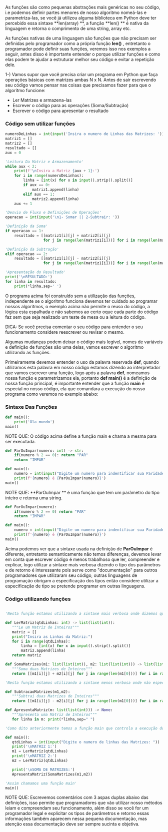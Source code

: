 As funções são como pequenas abstrações mais genéricas no seu código, i.e podemos definir partes menores de nosso algoritmo nomeá-las e parametriza-las, se você já utilizou alguma biblioteca em Python deve ter percebido essa sintaxe **len(array) **, a função **len() ** é nativa da linguagem e retorna o comprimento de uma string, array etc.

As funções nativas de uma linguagem são funções que não precisam ser definidas pelo programador como a própria função **len()** , entretanto o programador pode definir suas funções, veremos isso nos exemplos a seguir, antes disso é importante entender o porque utilizar funções e como elas podem te ajudar a estruturar melhor seu código e evitar a repetição dele.

1-) Vamos supor que você precisa criar um programa em Python que faça operações básicas com matrizes ambas N x N. Antes de sair escrevendo seu código vamos pensar nas coisas que precisamos fazer para que o algoritmo funcione:

-   Ler Matrizes e armazena-las
-   Escrever o código para as operações (Soma/Subtração)
-   Escrever o código para apresentar o resultado

### Código sem utilizar funções

```python
numeroDeLinhas = int(input('Insira o numero de Linhas das Matrizes: '))
matriz1 = []
matriz2 = []
resultado = []
aux = 0

'Leitura Da Matriz e Armazenamento'
while aux < 2:
    print(f'\nInsira a Matriz {aux + 1}:')
    for i in range(numeroDeLinhas):
        linha = [int(x) for x in input().strip().split()]
        if aux == 0:
            matriz1.append(linha)
        elif aux == 1:
            matriz2.append(linha)
    aux += 1

'Desvio de Fluxo e Definições de Operações'
operacao = int(input('\n1- Somar || 2-Subtrair: '))

'Definição da Soma'
if operacao == 1:
    resultado = [[matriz1[i][j] + matriz2[i][j]
                 for j in range(len(matriz1[i]))] for i in range(len(matriz1))]

'Definição da Subtração'
elif operacao == 2:
    resultado = [[matriz1[i][j] - matriz2[i][j]
                 for j in range(len(matriz1[i]))] for i in range(len(matriz1))]

'Apresentação do Resultado'
print('\nRESULTADO:')
for linha in resultado:
    print(*linha,sep=' ')


```

O programa acima foi construído sem a utilização das funções, independente se o algoritmo funciona devemos ter cuidado ao programar nossos algoritmos, o exemplo acima não permite o reuso do código, a lógica esta espalhada e não sabemos ao certo oque cada parte do código faz sem que seja realizado um teste de mesa ou a leitura do código.

DICA: Se você precisa comentar o seu código para entender o seu funcionamento considere reescrever ou revisar o mesmo.

Algumas mudanças podem deixar o código mais legível, nomes de variáveis e definição de funções são uma delas, vamos escrever o algoritmo utilizando as funções.

Primeiramente devemos entender o uso da palavra reservada **def**, quando utilizamos esta palavra em nosso código estamos dizendo ao interpretador que vamos escrever uma função, logo após a palavra **def**, nomeamos nossa função e parametrizamos ela, portanto **def main()** é a definição de nossa função principal, é importante entender que a função **main** é especial no nosso código, ela que comandara a execução do nosso programa como veremos no exemplo abaixo:

### Sintaxe Das Funções

```python
def main():
	print('Ola mundo')
main()
```

NOTE QUE: O código acima define a função main e chama a mesma para ser executada.

```python
def ParOuImpar(numero: int) -> str:
    if(numero % 2 == 0): return "PAR"
    return "IMPAR"

def main():
    numero = int(input("Digite um numero para indentificar sua Paridade: "))
    print(f'{numero} é {ParOuImpar(numero)}')
main()

```

NOTE QUE: **ParOuImpar ** é uma função que tem um parâmetro do tipo inteiro e retorna uma string.

```python
def ParOuImpar(numero):
    if(numero % 2 == 0) return "PAR"
	return "IMPAR"

def main():
    numero = int(input("Digite um numero para indentificar sua Paridade: "))
    print(f'{numero} é {ParOuImpar(numero)}')
main()
```

Acima podemos ver que a sintaxe usada na definição de **ParOuImpar** é diferente, entretanto semanticamente não temos diferenças, devemos levar em conta que escrever código é menos trabalhoso que ler, compreender e explicar, logo utilizar a sintaxe mais verbosa dizendo o tipo dos parâmetros e de retorno é interessante pois serve como "documentação" para outros programadores que utilizaram seu código, outras linguagens de programação obrigam a especificação dos tipos então considere utilizar a especificação de tipo se pretende programar em outras linguagens.

### Código utilizando funções

```python

'Nesta função estamos utilizando a sintaxe mais verbosa onde dizemos qual o tipo de retorno e do parametro'

def LerMatriz(qtdLinhas: int) -> list(list(int)):
   """Le um Matriz de Inteiros"""
   matriz = []
   print("Insira as Linhas da Matriz:")
   for i in range(qtdLinhas):
       linha = [int(x) for x in input().strip().split()]
       matriz.append(linha)
   return matriz

def SomaMatrizes(m1: list(list(int)), m2: list(list(int))) -> list(list(int)):
   """Soma duas Matrizes de Inteiros"""
   return [[m1[i][j] + m2[i][j] for j in range(len(m1[0]))] for i in range(len(m1))]

'Nesta função estamos utilizando a sintaxe menos verbosa onde não especificamos os tipos dos parametros e retorno'

def SubtracaoMatrizes(m1,m2):
   """Subtrai duas Matrizes de Inteiros"""
   return [[m1[i][j] - m2[i][j] for j in range(len(m1[0]))] for i in range(len(m1))]

def ApresentaMatriz(m: list(list(int))) -> None:
   """Apresenta uma Matriz de Inteiros"""
   for linha in m: print(*linha,sep=" ")

'Como dito anteriormente temos a função main que controla a execução do programa'

def main():
   qtdLinhas = int(input("Digite o numero de linhas das Matrizes: "))
   print('\nMATRIZ 1:')
   m1 = LerMatriz(qtdLinhas)
   print('\nMATRIZ 2:')
   m2 = LerMatriz(qtdLinhas)

   print('\nSOMA DE MATRIZES:')
   ApresentaMatriz(SomaMatrizes(m1,m2))

'Assim chamamos uma função main'
main()

```

NOTE QUE: Escrevemos comentários com 3 aspas duplas abaixo das definições, isso permite que programadores que vão utilizar nosso métodos leiam e compreendam seu funcionamento, além disso se você for um programador legal e explicitar os tipos de parâmetros e retorno essas informações também aparecem nessa pequena documentação, mas atenção essa documentação deve ser sempre sucinta e objetiva.
